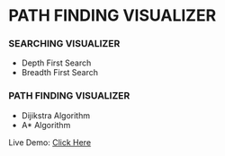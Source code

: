 # PATH FINDING VISUALIZER

### SEARCHING VISUALIZER

- Depth First Search
- Breadth First Search

### PATH FINDING VISUALIZER

- Dijikstra Algorithm
- A* Algorithm


Live Demo: <a href = "https://Roshan-Verma.github.io/Path Visualizer/"> Click Here </a>
